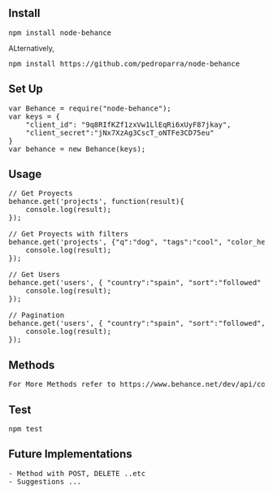 Install
--------

<pre>
npm install node-behance
</pre>

ALternatively,
<pre>
npm install https://github.com/pedroparra/node-behance
</pre>


Set Up
-------

<pre>
var Behance = require("node-behance");
var keys = {
	"client_id": "9q8RIfKZf1zxVw1LlEqRi6xUyF87jkay", 
	"client_secret":"jNx7XzAg3CscT_oNTFe3CD75eu"
}
var behance = new Behance(keys);
</pre>


Usage
------

<pre>
// Get Proyects
behance.get('projects', function(result){
    console.log(result);
});

// Get Proyects with filters
behance.get('projects', {"q":"dog", "tags":"cool", "color_hex":"#000" }, function(result){
    console.log(result);
});

// Get Users
behance.get('users', { "country":"spain", "sort":"followed" }, function(result){
    console.log(result);
});

// Pagination
behance.get('users', { "country":"spain", "sort":"followed", "page":"2" }, function(result){
    console.log(result);
});
</pre>


Methods
--------
<pre>
For More Methods refer to https://www.behance.net/dev/api/console
</pre>


Test
------
<pre>
npm test
</pre>


Future Implementations
------------------------
<pre>
- Method with POST, DELETE ..etc
- Suggestions ...
</pre>








